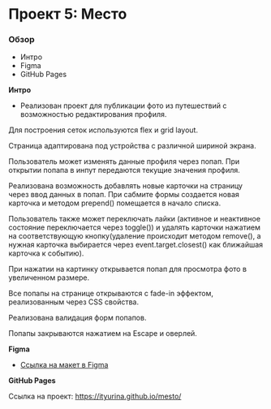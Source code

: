 # Проект 5: Место

### Обзор

* Интро
* Figma
* GitHub Pages

**Интро**

*  Реализован проект для публикации фото из путешествий с возможностью редактирования профиля.

Для построения сеток используются flex и grid layout.

Страница адаптирована под устройства с различной шириной экрана.

Пользователь может изменять данные профиля через попап. При открытии попапа в инпут передаются текущие значения профиля.

Реализована возможность добавлять новые карточки на страницу через ввод данных в попап. При сабмите формы создается новая карточка и методом prepend() помещается в начало списка.

Пользователь также может переключать лайки (активное и неактивное состояние переключается через toggle()) и удалять карточки  нажатием на соответствующую кнопку(удаление происходит методом remove(), а нужная карточка выбирается  через event.target.closest() как ближайшая карточка к событию).

При нажатии на картинку открывается попап для просмотра фото в увеличенном размере.

Все попапы на странице открываются с fade-in эффектом, реализованным через CSS свойства.

Реализована валидация форм попапов.

Попапы закрываются нажатием на Escape и оверлей.

**Figma**

* [Ссылка на макет в Figma](https://www.figma.com/file/nlYpT4VhFiwimn2YlncrcF/JavaScript.-Sprint-5)

**GitHub Pages**

Ссылка на проект: 
https://ityurina.github.io/mesto/
